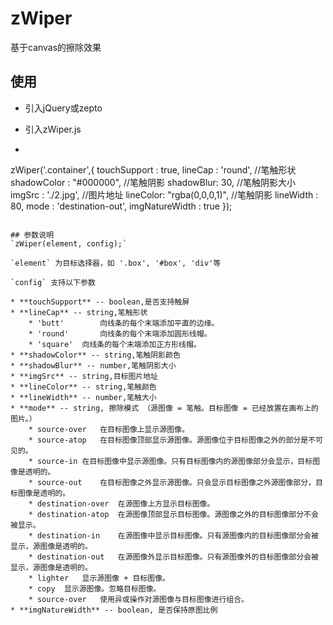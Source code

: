 # zWiper

基于canvas的擦除效果

## 使用
* 引入jQuery或zepto

* 引入zWiper.js

* ````
zWiper('.container',{
    touchSupport : true,
    lineCap : 'round', //笔触形状
    shadowColor : "#000000", //笔触阴影
    shadowBlur: 30, //笔触阴影大小
    imgSrc : './2.jpg', //图片地址
    lineColor: "rgba(0,0,0,1)",  //笔触阴影
    lineWidth : 80,
    mode : 'destination-out',
    imgNatureWidth : true
});
````

## 参数说明
`zWiper(element, config);`

`element` 为目标选择器，如 '.box', '#box', 'div'等

`config` 支持以下参数

* **touchSupport** -- boolean,是否支持触屏
* **lineCap** -- string,笔触形状
	* 'butt'		向线条的每个末端添加平直的边缘。
	* 'round'		向线条的每个末端添加圆形线帽。
	* 'square'	向线条的每个末端添加正方形线帽。 
* **shadowColor** -- string,笔触阴影颜色
* **shadowBlur** -- number,笔触阴影大小
* **imgSrc** -- string,目标图片地址
* **lineColor** -- string,笔触颜色
* **lineWidth** -- number,笔触大小
* **mode** -- string, 擦除模式 （源图像 = 笔触。目标图像 = 已经放置在画布上的图片。）
	* source-over	在目标图像上显示源图像。
    * source-atop	在目标图像顶部显示源图像。源图像位于目标图像之外的部分是不可见的。
    * source-in	在目标图像中显示源图像。只有目标图像内的源图像部分会显示，目标图像是透明的。
    * source-out	在目标图像之外显示源图像。只会显示目标图像之外源图像部分，目标图像是透明的。
    * destination-over	在源图像上方显示目标图像。
    * destination-atop	在源图像顶部显示目标图像。源图像之外的目标图像部分不会被显示。
    * destination-in	在源图像中显示目标图像。只有源图像内的目标图像部分会被显示，源图像是透明的。
    * destination-out	在源图像外显示目标图像。只有源图像外的目标图像部分会被显示，源图像是透明的。
    * lighter	显示源图像 + 目标图像。
    * copy	显示源图像。忽略目标图像。
    * source-over	使用异或操作对源图像与目标图像进行组合。
* **imgNatureWidth** -- boolean, 是否保持原图比例